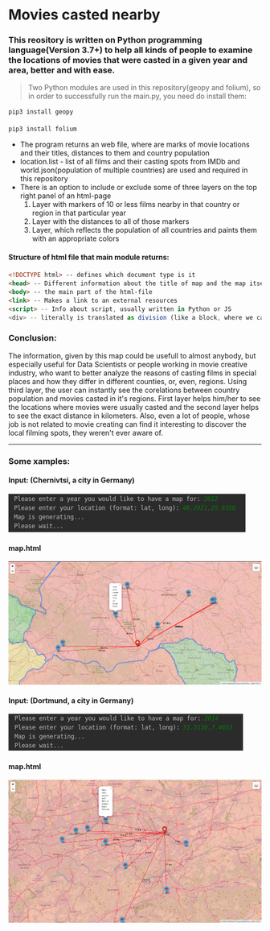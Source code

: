 # Movies casted nearby

### This reository is written on Python programming language(Version 3.7+) to help all kinds of people to examine the locations of movies that were casted in a given year and area, better and with ease.

> Two Python modules are used in this repository(geopy and folium), so in order to successfully run the main.py, you need do install them:

```bash
pip3 install geopy

pip3 install folium
```
* The program returns an web file, where are marks of movie locations and their titles, distances to them and country population
* location.list - list of all films and their casting spots from IMDb and world.json(population of multiple countries) are used and required in this repository  
* There is an option to include or exclude some of three layers on the top right panel of an html-page
    1. Layer with markers of 10 or less films nearby in that country or region in that particular year
    2. Layer with the distances to all of those markers
    3. Layer, which reflects the population of all countries and paints them with an appropriate colors

#### Structure of html file that main module returns:
```HTML
<!DOCTYPE html> -- defines which document type is it
<head> -- Different information about the title of map and the map itself
<body> -- the main part of the html-file
<link> -- Makes a link to an external resources
<script> -- Info about script, usually written in Python or JS
<div> -- literally is translated as division (like a block, where we can place parts of an website)
```

### Conclusion:
The information, given by this map could be usefull to almost anybody, but especially useful for Data Scientists or people working in movie creative industry, who want to better analyze the reasons of casting films in special places and how they differ in different counties, or, even, regions. Using third layer, the user can instantly see the corelations between country population and movies casted in it's regions. First layer helps him/her to see the locations where movies were usually casted and the second layer helps to see the exact distance in kilometers. Also, even a lot of people, whose job is not related to movie creating can find it interesting to discover the local filming spots, they weren't ever aware of.

___
### Some xamples:
#### Input: (Chernivtsi, a city in Germany)
![Input example](files/input.png)
#### map.html
![Input example](files/chernivtsi.png)
#### Input: (Dortmund, a city in Germany)
![Input example](files/input2.png)
#### map.html
![Input example](files/dortmund.png)